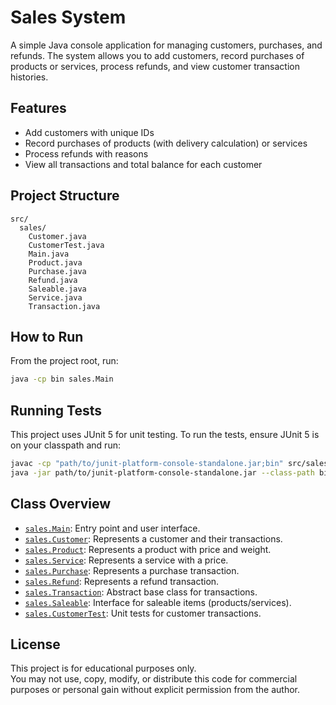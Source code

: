 # Sales System

A simple Java console application for managing customers, purchases, and refunds. The system allows you to add customers, record purchases of products or services, process refunds, and view customer transaction histories.

## Features

- Add customers with unique IDs
- Record purchases of products (with delivery calculation) or services
- Process refunds with reasons
- View all transactions and total balance for each customer

## Project Structure

```
src/
  sales/
    Customer.java
    CustomerTest.java
    Main.java
    Product.java
    Purchase.java
    Refund.java
    Saleable.java
    Service.java
    Transaction.java
```

## How to Run

From the project root, run:
```sh
java -cp bin sales.Main
```

## Running Tests

This project uses JUnit 5 for unit testing. To run the tests, ensure JUnit 5 is on your classpath and run:

```sh
javac -cp "path/to/junit-platform-console-standalone.jar;bin" src/sales/CustomerTest.java
java -jar path/to/junit-platform-console-standalone.jar --class-path bin --scan-class-path
```

## Class Overview

- [`sales.Main`](src/sales/Main.java): Entry point and user interface.
- [`sales.Customer`](src/sales/Customer.java): Represents a customer and their transactions.
- [`sales.Product`](src/sales/Product.java): Represents a product with price and weight.
- [`sales.Service`](src/sales/Service.java): Represents a service with a price.
- [`sales.Purchase`](src/sales/Purchase.java): Represents a purchase transaction.
- [`sales.Refund`](src/sales/Refund.java): Represents a refund transaction.
- [`sales.Transaction`](src/sales/Transaction.java): Abstract base class for transactions.
- [`sales.Saleable`](src/sales/Saleable.java): Interface for saleable items (products/services).
- [`sales.CustomerTest`](src/sales/CustomerTest.java): Unit tests for customer transactions.

## License

This project is for educational purposes only.  
You may not use, copy, modify, or distribute this code for commercial purposes or personal gain without explicit permission from the author.

